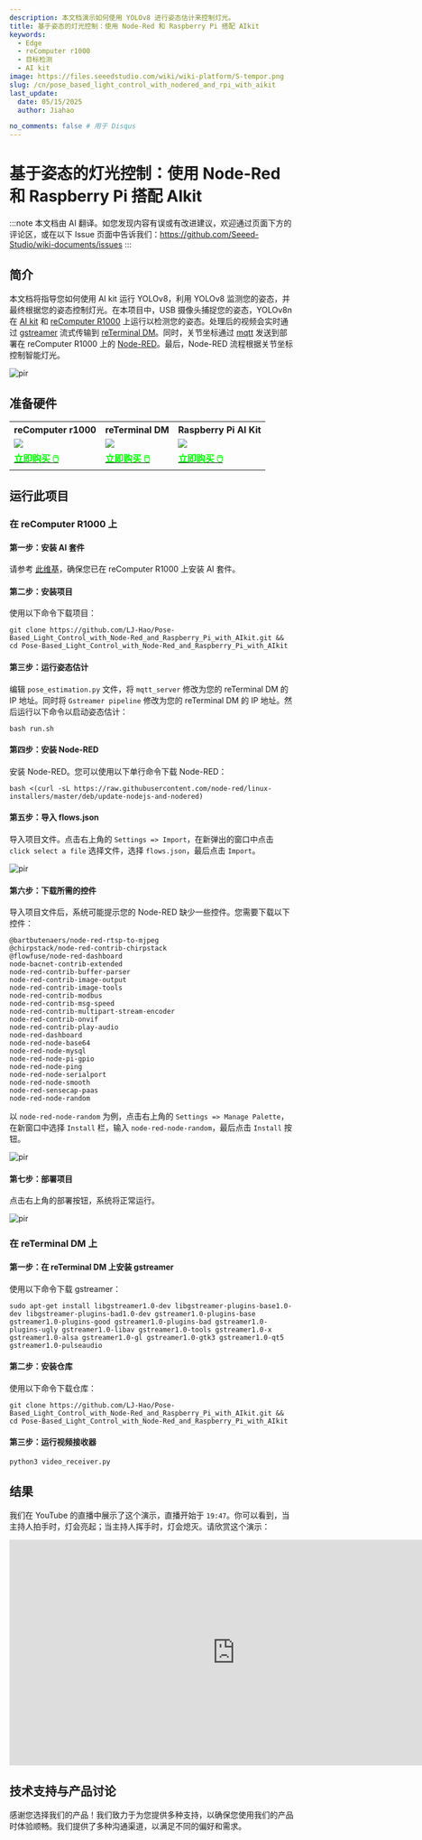 ```yaml
---
description: 本文档演示如何使用 YOLOv8 进行姿态估计来控制灯光。
title: 基于姿态的灯光控制：使用 Node-Red 和 Raspberry Pi 搭配 AIkit
keywords:
  - Edge
  - reComputer r1000
  - 目标检测
  - AI kit
image: https://files.seeedstudio.com/wiki/wiki-platform/S-tempor.png
slug: /cn/pose_based_light_control_with_nodered_and_rpi_with_aikit
last_update:
  date: 05/15/2025
  author: Jiahao

no_comments: false # 用于 Disqus
---
```


# 基于姿态的灯光控制：使用 Node-Red 和 Raspberry Pi 搭配 AIkit

:::note
本文档由 AI 翻译。如您发现内容有误或有改进建议，欢迎通过页面下方的评论区，或在以下 Issue 页面中告诉我们：https://github.com/Seeed-Studio/wiki-documents/issues
:::

## 简介
本文档将指导您如何使用 AI kit 运行 YOLOv8，利用 YOLOv8 监测您的姿态，并最终根据您的姿态控制灯光。在本项目中，USB 摄像头捕捉您的姿态，YOLOv8n 在 [AI kit](https://www.seeedstudio.com/Raspberry-Pi-AI-Kit-p-5900.html) 和 [reComputer R1000](https://www.seeedstudio.com/reComputer-R1000-Series-Optional-Accessories.html) 上运行以检测您的姿态。处理后的视频会实时通过 [gstreamer](https://gstreamer.freedesktop.org/) 流式传输到 [reTerminal DM](https://www.seeedstudio.com/reTerminal-DM-CM4104032-p-5898.html)。同时，关节坐标通过 [mqtt](https://mqtt.org/) 发送到部署在 reComputer R1000 上的 [Node-RED](https://nodered.org/)。最后，Node-RED 流程根据关节坐标控制智能灯光。

<p style={{textAlign: 'center'}}><img src="https://files.seeedstudio.com/wiki/reComputer-R1000/pose_control_light/pose_control.jpeg" alt="pir" width={1000} height="auto"/></p>

## 准备硬件

<div class="table-center">
	<table align="center">
	<tr>
		<th>reComputer r1000</th>
		<th>reTerminal DM</th>
		<th>Raspberry Pi AI Kit</th>
	</tr>
    <tr>
      <td><div style={{textAlign:'center'}}><img src="https://media-cdn.seeedstudio.com/media/catalog/product/cache/bb49d3ec4ee05b6f018e93f896b8a25d/1/-/1-113991274-recomputer-r1025-10-0.jpg" style={{width:600, height:'auto'}}/></div></td>
		<td><div style={{textAlign:'center'}}><img src="https://media-cdn.seeedstudio.com/media/catalog/product/cache/bb49d3ec4ee05b6f018e93f896b8a25d/s/k/sku114070262.jpg" style={{width:600, height:'auto'}}/></div></td>
	  <td><div style={{textAlign:'center'}}><img src="https://media-cdn.seeedstudio.com/media/catalog/product/cache/bb49d3ec4ee05b6f018e93f896b8a25d/1/-/1-113060086-raspberry-pi-ai-kit-45font.jpg" style={{width:600, height:'auto'}}/></div></td>
    </tr>
		<tr>
			<td><div class="get_one_now_container" style={{textAlign: 'center'}}>
				<a class="get_one_now_item" href="https://www.seeedstudio.com/reComputer-R1000-Series-Optional-Accessories.html">
				<strong><span><font color={'FFFFFF'} size={"4"}> 立即购买 🖱️</font></span></strong>
				</a>
			</div></td>
			<td><div class="get_one_now_container" style={{textAlign: 'center'}}>
				<a class="get_one_now_item" href="https://www.seeedstudio.com/reTerminal-DM-CM4104032-p-5898.html">
				<strong><span><font color={'FFFFFF'} size={"4"}> 立即购买 🖱️</font></span></strong>
				</a>
			</div></td>
			<td><div class="get_one_now_container" style={{textAlign: 'center'}}>
				<a class="get_one_now_item" href="https://www.seeedstudio.com/Raspberry-Pi-AI-Kit-p-5900.html">
				<strong><span><font color={'FFFFFF'} size={"4"}> 立即购买 🖱️</font></span></strong>
				</a>
			</div></td>
		</tr>
	</table>
</div>

## 运行此项目

### 在 reComputer R1000 上

#### 第一步：安装 AI 套件

请参考 [此维基](https://wiki.seeedstudio.com/yolov8_object_detection_on_recomputer_r1000_with_hailo_8l/)，确保您已在 reComputer R1000 上安装 AI 套件。

#### 第二步：安装项目

使用以下命令下载项目：
```
git clone https://github.com/LJ-Hao/Pose-Based_Light_Control_with_Node-Red_and_Raspberry_Pi_with_AIkit.git && cd Pose-Based_Light_Control_with_Node-Red_and_Raspberry_Pi_with_AIkit
```

#### 第三步：运行姿态估计

编辑 ```pose_estimation.py``` 文件，将 ```mqtt_server``` 修改为您的 reTerminal DM 的 IP 地址。同时将 ```Gstreamer pipeline``` 修改为您的 reTerminal DM 的 IP 地址。然后运行以下命令以启动姿态估计：

```
bash run.sh
```

#### 第四步：安装 Node-RED

安装 Node-RED。您可以使用以下单行命令下载 Node-RED：

```
bash <(curl -sL https://raw.githubusercontent.com/node-red/linux-installers/master/deb/update-nodejs-and-nodered)
```

#### 第五步：导入 flows.json

导入项目文件。点击右上角的 ```Settings => Import```，在新弹出的窗口中点击 ```click select a file``` 选择文件，选择 ```flows.json```，最后点击 ```Import```。

<p style={{textAlign: 'center'}}><img src="https://files.seeedstudio.com/wiki/reComputer-R1000/pose_control_light/nodered_import.gif" alt="pir" width={1000} height="auto"/></p>

#### 第六步：下载所需的控件

导入项目文件后，系统可能提示您的 Node-RED 缺少一些控件。您需要下载以下控件：

```
@bartbutenaers/node-red-rtsp-to-mjpeg
@chirpstack/node-red-contrib-chirpstack
@flowfuse/node-red-dashboard
node-bacnet-contrib-extended
node-red-contrib-buffer-parser
node-red-contrib-image-output
node-red-contrib-image-tools
node-red-contrib-modbus
node-red-contrib-msg-speed
node-red-contrib-multipart-stream-encoder
node-red-contrib-onvif
node-red-contrib-play-audio
node-red-dashboard
node-red-node-base64
node-red-node-mysql
node-red-node-pi-gpio
node-red-node-ping
node-red-node-serialport
node-red-node-smooth
node-red-sensecap-paas
node-red-node-random
```

以 ```node-red-node-random``` 为例，点击右上角的 ```Settings => Manage Palette```，在新窗口中选择 ```Install``` 栏，输入 ```node-red-node-random```，最后点击 ```Install``` 按钮。

<p style={{textAlign: 'center'}}><img src="https://files.seeedstudio.com/wiki/reComputer-R1000/pose_control_light/nodered_dowload_patelle.gif" alt="pir" width={1000} height="auto"/></p>

#### 第七步：部署项目

点击右上角的部署按钮，系统将正常运行。

<p style={{textAlign: 'center'}}><img src="https://files.seeedstudio.com/wiki/reComputer-R1000/pose_control_light/nodered_deploy.png" alt="pir" width={1000} height="auto"/></p>

### 在 reTerminal DM 上

#### 第一步：在 reTerminal DM 上安装 gstreamer

使用以下命令下载 gstreamer：

```
sudo apt-get install libgstreamer1.0-dev libgstreamer-plugins-base1.0-dev libgstreamer-plugins-bad1.0-dev gstreamer1.0-plugins-base gstreamer1.0-plugins-good gstreamer1.0-plugins-bad gstreamer1.0-plugins-ugly gstreamer1.0-libav gstreamer1.0-tools gstreamer1.0-x gstreamer1.0-alsa gstreamer1.0-gl gstreamer1.0-gtk3 gstreamer1.0-qt5 gstreamer1.0-pulseaudio
```

#### 第二步：安装仓库

使用以下命令下载仓库：
```
git clone https://github.com/LJ-Hao/Pose-Based_Light_Control_with_Node-Red_and_Raspberry_Pi_with_AIkit.git && cd Pose-Based_Light_Control_with_Node-Red_and_Raspberry_Pi_with_AIkit
```

#### 第三步：运行视频接收器

```
python3 video_receiver.py
```

## 结果

我们在 YouTube 的直播中展示了这个演示，直播开始于 ```19:47```。你可以看到，当主持人拍手时，灯会亮起；当主持人挥手时，灯会熄灭。请欣赏这个演示：

<div align="center">
<iframe width="800" height="400" src="https://www.youtube.com/embed/v-S6_tH75NI" title="Making Next Gadget: AI Boosted RPi for Real World Applications" frameborder="0" allow="accelerometer; autoplay; clipboard-write; encrypted-media; gyroscope; picture-in-picture; web-share" referrerpolicy="strict-origin-when-cross-origin" allowfullscreen></iframe>
</div>

## 技术支持与产品讨论

感谢您选择我们的产品！我们致力于为您提供多种支持，以确保您使用我们的产品时体验顺畅。我们提供了多种沟通渠道，以满足不同的偏好和需求。

<div class="button_tech_support_container">
<a href="https://forum.seeedstudio.com/" class="button_forum"></a> 
<a href="https://www.seeedstudio.com/contacts" class="button_email"></a>
</div>

<div class="button_tech_support_container">
<a href="https://discord.gg/eWkprNDMU7" class="button_discord"></a> 
<a href="https://github.com/Seeed-Studio/wiki-documents/discussions/69" class="button_discussion"></a>
</div>